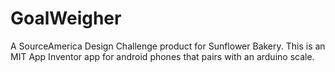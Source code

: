 # GoalWeigher
A SourceAmerica Design Challenge product for Sunflower Bakery. This is an MIT App Inventor app for android phones that pairs with an arduino scale.
